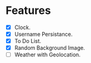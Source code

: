 # Features

- [x] Clock.
- [x] Username Persistance.
- [x] To Do List.
- [x] Random Background Image.
- [ ] Weather with Geolocation.
